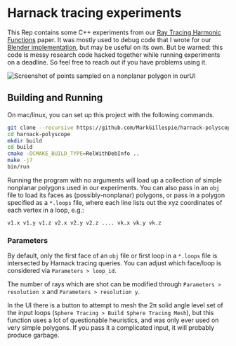 # Harnack tracing experiments

This Rep contains some C++ experiments from our [Ray Tracing Harmonic Functions](https://markjgillespie.com/Research/harnack-tracing/index.html) paper. It was mostly used to debug code that I wrote for our [Blender implementation](https://github.com/MarkGillespie/harnack-blender), but may be useful on its own. But be warned: this code is messy research code hacked together while running experiments on a deadline. So feel free to reach out if you have problems using it.

![Screenshot of points sampled on a nonplanar polygon in ourUI](images/example.jpt)

## Building and Running
On mac/linux, you can set up this project with the following commands.
```bash
git clone --recursive https://github.com/MarkGillespie/harnack-polyscope.git
cd harnack-polyscope
mkdir build
cd build
cmake -DCMAKE_BUILD_TYPE=RelWithDebInfo ..
make -j7
bin/run
```

Running the program with no arguments will load up a collection of simple nonplanar polygons used in our experiments. You can also pass in an `obj` file to load its faces as (possibly-nonplanar) polygons, or pass in a polygon specified as a `*.loops` file, where each line lists out the xyz coordinates of each vertex in a loop, e.g.:
```
v1.x v1.y v1.z v2.x v2.y v2.z .... vk.x vk.y vk.z
```

### Parameters
By default, only the first face of an `obj` file or first loop in a `*.loops` file is intersected by Harnack tracing queries. You can adjust which face/loop is considered via `Parameters > loop_id`.

The number of rays which are shot can be modified through `Parameters > resolution x` and `Parameters > resolution y`.

In the UI there is a button to attempt to mesh the 2π solid angle level set of the input loops (`Sphere Tracing > Build Sphere Tracing Mesh`), but this function uses a lot of questionable heuristics, and was only ever used on very simple polygons. If you pass it a complicated input, it will probably produce garbage.
